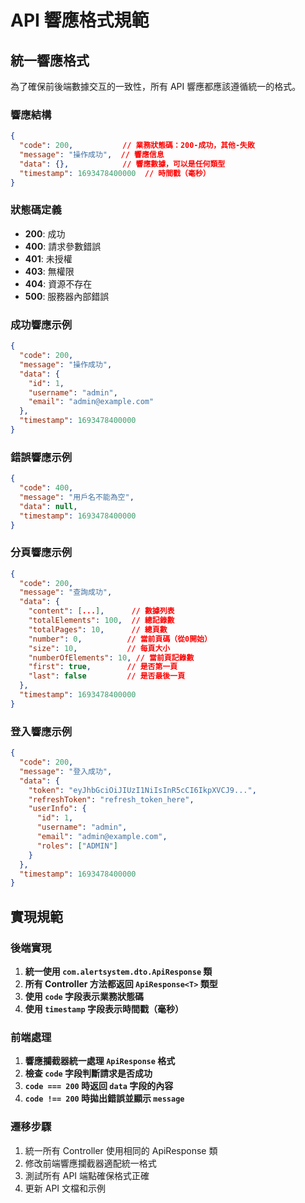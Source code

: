 # API 響應格式規範

## 統一響應格式

為了確保前後端數據交互的一致性，所有 API 響應都應該遵循統一的格式。

### 響應結構

```json
{
  "code": 200,           // 業務狀態碼：200-成功，其他-失敗
  "message": "操作成功",  // 響應信息
  "data": {},            // 響應數據，可以是任何類型
  "timestamp": 1693478400000  // 時間戳（毫秒）
}
```

### 狀態碼定義

- **200**: 成功
- **400**: 請求參數錯誤
- **401**: 未授權
- **403**: 無權限
- **404**: 資源不存在
- **500**: 服務器內部錯誤

### 成功響應示例

```json
{
  "code": 200,
  "message": "操作成功",
  "data": {
    "id": 1,
    "username": "admin",
    "email": "admin@example.com"
  },
  "timestamp": 1693478400000
}
```

### 錯誤響應示例

```json
{
  "code": 400,
  "message": "用戶名不能為空",
  "data": null,
  "timestamp": 1693478400000
}
```

### 分頁響應示例

```json
{
  "code": 200,
  "message": "查詢成功",
  "data": {
    "content": [...],      // 數據列表
    "totalElements": 100,  // 總記錄數
    "totalPages": 10,      // 總頁數
    "number": 0,          // 當前頁碼（從0開始）
    "size": 10,           // 每頁大小
    "numberOfElements": 10, // 當前頁記錄數
    "first": true,        // 是否第一頁
    "last": false         // 是否最後一頁
  },
  "timestamp": 1693478400000
}
```

### 登入響應示例

```json
{
  "code": 200,
  "message": "登入成功",
  "data": {
    "token": "eyJhbGciOiJIUzI1NiIsInR5cCI6IkpXVCJ9...",
    "refreshToken": "refresh_token_here",
    "userInfo": {
      "id": 1,
      "username": "admin",
      "email": "admin@example.com",
      "roles": ["ADMIN"]
    }
  },
  "timestamp": 1693478400000
}
```

## 實現規範

### 後端實現

1. **統一使用 `com.alertsystem.dto.ApiResponse` 類**
2. **所有 Controller 方法都返回 `ApiResponse<T>` 類型**
3. **使用 `code` 字段表示業務狀態碼**
4. **使用 `timestamp` 字段表示時間戳（毫秒）**

### 前端處理

1. **響應攔截器統一處理 `ApiResponse` 格式**
2. **檢查 `code` 字段判斷請求是否成功**
3. **`code === 200` 時返回 `data` 字段的內容**
4. **`code !== 200` 時拋出錯誤並顯示 `message`**

### 遷移步驟

1. 統一所有 Controller 使用相同的 ApiResponse 類
2. 修改前端響應攔截器適配統一格式
3. 測試所有 API 端點確保格式正確
4. 更新 API 文檔和示例
